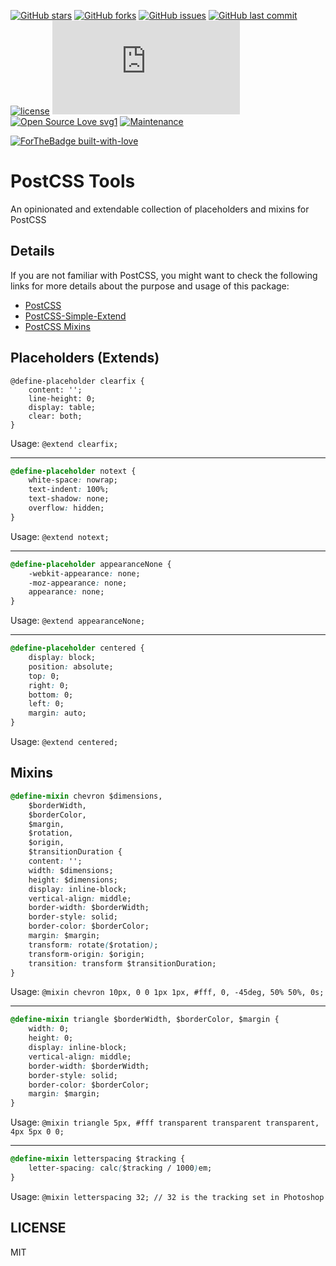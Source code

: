 [![GitHub stars](https://img.shields.io/github/stars/scriptex/postcss-tools.svg?style=social&label=Stars)](https://github.com/scriptex/postcss-tools)
[![GitHub forks](https://img.shields.io/github/forks/scriptex/postcss-tools.svg?style=social&label=Fork)](https://github.com/scriptex/postcss-tools/network#fork-destination-box)
[![GitHub issues](https://img.shields.io/github/issues/scriptex/postcss-tools.svg)](https://github.com/scriptex/postcss-tools/issues)
[![GitHub last commit](https://img.shields.io/github/last-commit/scriptex/postcss-tools.svg)](https://github.com/scriptex/postcss-tools/commits/master)
[![license](https://img.shields.io/github/license/scriptex/postcss-tools.svg)](https://github.com/scriptex/postcss-tools)
[![Analytics](https://ga-beacon.appspot.com/UA-83446952-1/github.com/scriptex/postcss-tools/README.md)](https://github.com/scriptex/postcss-tools/)
[![Open Source Love svg1](https://badges.frapsoft.com/os/v1/open-source.svg?v=103)](https://github.com/scriptex/postcss-tools/)
[![Maintenance](https://img.shields.io/badge/Maintained%3F-yes-green.svg)](https://github.com/scriptex/postcss-tools/graphs/commit-activity)

[![ForTheBadge built-with-love](http://ForTheBadge.com/images/badges/built-with-love.svg)](https://github.com/scriptex/)

# PostCSS Tools

An opinionated and extendable collection of placeholders and mixins for PostCSS

## Details

If you are not familiar with PostCSS, you might want to check the following links for more details about the purpose and usage of this package:

* [PostCSS](https://github.com/postcss/postcss)
* [PostCSS-Simple-Extend](https://github.com/davidtheclark/postcss-simple-extend)
* [PostCSS Mixins](https://github.com/postcss/postcss-mixins)

## Placeholders (Extends)

```postcss
@define-placeholder clearfix {
	content: '';
	line-height: 0;
	display: table;
	clear: both;
}
```

Usage: `@extend clearfix;`

---

```css
@define-placeholder notext {
	white-space: nowrap;
	text-indent: 100%;
	text-shadow: none;
	overflow: hidden;
}
```

Usage: `@extend notext;`

---

```css
@define-placeholder appearanceNone {
	-webkit-appearance: none;
	-moz-appearance: none;
	appearance: none;
}
```

Usage: `@extend appearanceNone;`

---

```css
@define-placeholder centered {
	display: block;
	position: absolute;
	top: 0;
	right: 0;
	bottom: 0;
	left: 0;
	margin: auto;
}
```

Usage: `@extend centered;`

## Mixins

```css
@define-mixin chevron $dimensions,
	$borderWidth,
	$borderColor,
	$margin,
	$rotation,
	$origin,
	$transitionDuration {
	content: '';
	width: $dimensions;
	height: $dimensions;
	display: inline-block;
	vertical-align: middle;
	border-width: $borderWidth;
	border-style: solid;
	border-color: $borderColor;
	margin: $margin;
	transform: rotate($rotation);
	transform-origin: $origin;
	transition: transform $transitionDuration;
}
```

Usage: `@mixin chevron 10px, 0 0 1px 1px, #fff, 0, -45deg, 50% 50%, 0s;`

---

```css
@define-mixin triangle $borderWidth, $borderColor, $margin {
	width: 0;
	height: 0;
	display: inline-block;
	vertical-align: middle;
	border-width: $borderWidth;
	border-style: solid;
	border-color: $borderColor;
	margin: $margin;
}
```

Usage: `@mixin triangle 5px, #fff transparent transparent transparent, 4px 5px 0 0;`

---

```css
@define-mixin letterspacing $tracking {
	letter-spacing: calc($tracking / 1000)em;
}
```

Usage: `@mixin letterspacing 32; // 32 is the tracking set in Photoshop`

## LICENSE

MIT
